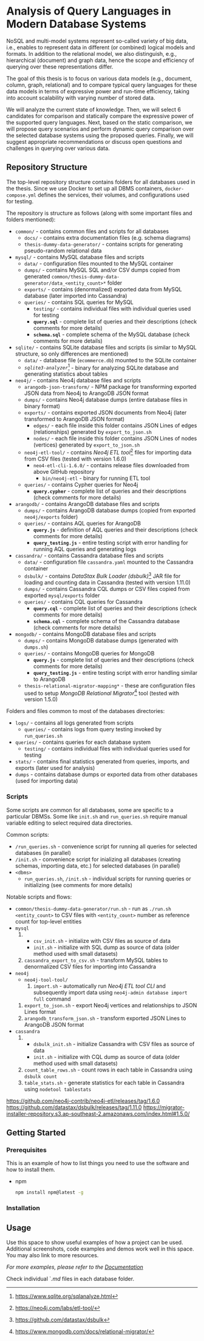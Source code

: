 # Analysis of Query Languages in Modern Database Systems

NoSQL and multi-model systems represent so-called variety of big data, i.e., enables to represent data in different (or combined) logical models and formats. In addition to the relational model, we also distinguish, e.g., hierarchical (document) and graph data, hence the scope and efficiency of querying over these representations differ.

The goal of this thesis is to focus on various data models (e.g., document, column, graph, relational) and to compare typical query languages for these data models in terms of expressive power and run-time efficiency, taking into account scalability with varying number of stored data.

We will analyze the current state of knowledge. Then, we will select 6 candidates for comparison and statically compare the expressive power of the supported query languages. Next, based on the static comparison, we will propose query scenarios and perform dynamic query comparison over the selected database systems using the proposed queries. Finally, we will suggest appropriate recommendations or discuss open questions and challenges in querying over various data.

## Repository Structure

The top-level repository structure contains folders for all databases used in the thesis. Since we use Docker to set up all DBMS containers, `docker-compose.yml` defines the services, their volumes, and configurations used for testing.

The repository is structure as follows (along with some important files and folders mentioned):

- `common/` - contains common files and scripts for all databases
  - `docs/` - contains extra documentation files (e.g. schema diagrams)
  - `thesis-dummy-data-generator/` - contains scripts for generating pseudo-random relational data
- `mysql/` - contains MySQL database files and scripts
  - `data/` - configuration files mounted to the MySQL container
  - `dumps/` - contains MySQL SQL and/or CSV dumps copied from generated `common/thesis-dummy-data-generator/data_<entity_count>*` folder
  - `exports/` - contains (denormalized) exported data from MySQL database (later imported into Cassandra)
  - `queries/` - contains SQL queries for MySQL
    - `testing/` - contains individual files with individual queries used for testing
    - **`query.sql`** - complete list of queries and their descriptions (check comments for more details)
    - **`schema.sql`** - complete schema of the MySQL database (check comments for more details)
- `sqlite/` - contains SQLite database files and scripts (is similar to MySQL structure, so only differences are mentioned)
  - `data/` - database file (`ecommerce.db`) mounted to the SQLite container
  - _`sqlite3-analyzer`_[^1] - binary for analyzing SQLite database and generating statistics about tables
- `neo4j/` - contains Neo4j database files and scripts
  - `arangodb-json-transform/` - NPM package for transforming exported JSON data from Neo4j to ArangoDB JSON format
  - `dumps/` - contains Neo4j database dumps (entire database files in binary format)
  - `exports/` - contains exported JSON documents from Neo4j (later transformed to ArangoDB JSON format)
    - `edges/` - each file inside this folder contains JSON Lines of edges (relationships) generated by `export_to_json.sh`
    - `nodes/` - each file inside this folder contains JSON Lines of nodes (vertices) generated by `export_to_json.sh`
  - `neo4j-etl-tool/` - contains _Neo4j ETL tool_[^2] files for importing data from CSV files (tested with version 1.6.0)
    - `neo4-etl-cli-1.6.0/` - contains release files downloaded from above GitHub repository
      - `bin/neo4j-etl` - binary for running ETL tool
  - `queries/` - contains Cypher queries for Neo4j
    - **`query.cypher`** - complete list of queries and their descriptions (check comments for more details)
- `arangodb/` - contains ArangoDB database files and scripts
  - `dumps/` - contains ArangoDB database dumps (copied from exported `neo4j/exports` folder)
  - `queries/` - contains AQL queries for ArangoDB
    - **`query.js`** - definition of AQL queries and their descriptions (check comments for more details)
    - **`query_testing.js`** - entire testing script with error handling for running AQL queries and generating logs
- `cassandra/` - contains Cassandra database files and scripts
  - `data/` - configuration file `cassandra.yaml` mounted to the Cassandra container
  - `dsbulk/` - contains _DataStax Bulk Loader (dsbulk)_[^3] JAR file for loading and counting data in Cassandra (tested with version 1.11.0)
  - `dumps/` - contains Cassandra CQL dumps or CSV files copied from exported `mysql/exports` folder
  - `queries/` - contains CQL queries for Cassandra
    - **`query.cql`** - complete list of queries and their descriptions (check comments for more details)
    - **`schema.cql`** - complete schema of the Cassandra database (check comments for more details)
- `mongodb/` - contains MongoDB database files and scripts
  - `dumps/` - contains MongoDB database dumps (generated with `dumps.sh`)
  - `queries/` - contains MongoDB queries for MongoDB
    - **`query.js`** - complete list of queries and their descriptions (check comments for more details)
    - **`query_testing.js`** - entire testing script with error handling similar to ArangoDB
  - `thesis-relational-migrator-mapping*` - these are configuration files used to setup _MongoDB Relational Migrator_[^4] tool (tested with version 1.5.0)

Folders and files common to most of the databases directories:

- `logs/` - contains all logs generated from scripts
  - `queries/` - contains logs from query testing invoked by `run_queries.sh`
- `queries/` - contains queries for each database system
  - `testing/` - contains individual files with individual queries used for testing
- `stats/` - contains final statistics generated from queries, imports, and exports (later used for analysis)
- `dumps` - contains database dumps or exported data from other databases (used for importing data)

### Scripts

Some scripts are common for all databases, some are specific to a particular DBMSs. Some like `init.sh` and `run_queries.sh` require manual variable editing to select required data directories.

Common scripts:

- `/run_queries.sh` - convenience script for running all queries for selected databases (in parallel)
- `/init.sh` - convenience script for inializing all databases (creating schemas, importing data, etc.) for selected databases (in parallel)
- `<dbms>`
  - `run_queries.sh`, `/init.sh` - individual scripts for running queries or initializing (see comments for more details)

Notable scripts and flows:

- `common/thesis-dummy-data-generator/run.sh` - run as `./run.sh <entity_count>` to CSV files with `<entity_count>` number as reference count for top-level entities
- `mysql`
  1. - `csv_init.sh` - initialize with CSV files as source of data
     - `init.sh` - initialize with SQL dump as source of data (older method used with small datasets)
  2. `cassandra_export_to_csv.sh` - transform MySQL tables to denormalized CSV files for importing into Cassandra
- `neo4j`
  - `neo4j-tool-tool/`
    1. `import.sh` - automatically run _Neo4j ETL tool CLI_ and subsequently import data using `neo4j-admin database import full` command
  1. `export_to_json.sh` - export Neo4j vertices and relationships to JSON Lines format
  2. `arangodb_transform_json.sh` - transform exported JSON Lines to ArangoDB JSON format
- `cassandra`
  1. - `dsbulk_init.sh` - initialize Cassandra with CSV files as source of data
     - `init.sh` - initialize with CQL dump as source of data (older method used with small datasets)
  2. `count_table_rows.sh` - count rows in each table in Cassandra using `dsbulk count`
  3. `table_stats.sh` - generate statistics for each table in Cassandra using `nodetool tablestats`

[^1]: https://www.sqlite.org/sqlanalyze.html
[^2]: https://neo4j.com/labs/etl-tool/
[^3]: https://github.com/datastax/dsbulk
[^4]: https://www.mongodb.com/docs/relational-migrator/

https://github.com/neo4j-contrib/neo4j-etl/releases/tag/1.6.0
https://github.com/datastax/dsbulk/releases/tag/1.11.0
https://migrator-installer-repository.s3.ap-southeast-2.amazonaws.com/index.html#1.5.0/

## Getting Started

### Prerequisites

This is an example of how to list things you need to use the software and how to install them.

- npm
  ```sh
  npm install npm@latest -g
  ```

### Installation

## Usage

Use this space to show useful examples of how a project can be used. Additional screenshots, code examples and demos work well in this space. You may also link to more resources.

_For more examples, please refer to the [Documentation](https://example.com)_

Check individual `*.md* files in each database folder.
